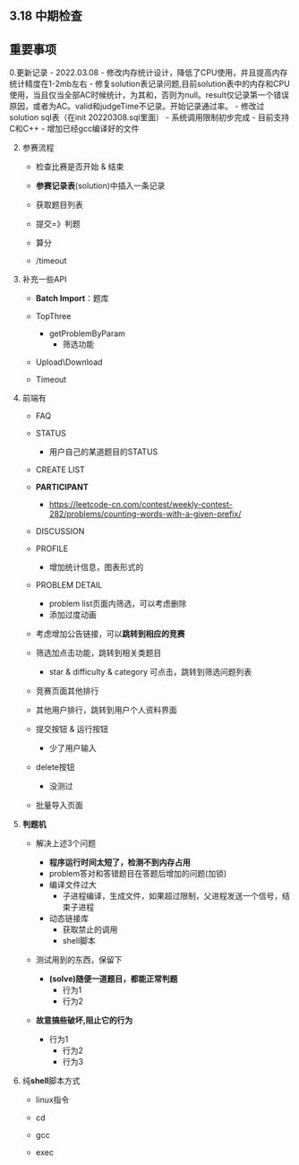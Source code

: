 







##  3.18 中期检查

## 重要事项
0.更新记录
    - 2022.03.08 
      - 修改内存统计设计，降低了CPU使用，并且提高内存统计精度在1-2mb左右
      - 修复solution表记录问题,目前solution表中的内存和CPU使用，当且仅当全部AC时候统计，为其和，否则为null。result仅记录第一个错误原因，或者为AC。valid和judgeTime不记录。开始记录通过率。
      - 修改过solution sql表（在init 20220308.sql里面）
      - 系统调用限制初步完成
      - 目前支持C和C++
      - 增加已经gcc编译好的文件

2. 参赛流程

   - 检查比赛是否开始 & 结束

   - **参赛记录表**(solution)中插入一条记录

   - 获取题目列表

   - 提交=》判题

   - 算分

   - /timeout

3. 补充一些API

   - **Batch Import**：题库

   - TopThree
     - getProblemByParam
       - 筛选功能

   - Upload\Download

   - Timeout

4. 前端有

   - FAQ
   - STATUS
     - 用户自己的某道题目的STATUS

   - CREATE LIST
   - **PARTICIPANT**
     - https://leetcode-cn.com/contest/weekly-contest-282/problems/counting-words-with-a-given-prefix/

   - DISCUSSION
   - PROFILE
     - 增加统计信息，图表形式的
   - PROBLEM DETAIL
     - problem list页面内筛选，可以考虑删除
     - 添加过度动画

   - 考虑增加公告链接，可以**跳转到相应的竞赛**
   - 筛选加点击功能，跳转到相关类题目
     - star & difficulty & category 可点击，跳转到筛选问题列表
   - 竞赛页面其他排行
   - 其他用户排行，跳转到用户个人资料界面
   - 提交按钮 & 运行按钮
     - 少了用户输入
   - delete按钮
     - 没测过

   - 批量导入页面

     

4. **判题机**

   - 解决上述3个问题
     - **程序运行时间太短了，检测不到内存占用**
     - problem答对和答错题目在答题后增加的问题(加锁)
     - 编译文件过大
       - 子进程编译，生成文件，如果超过限制，父进程发送一个信号，结束子进程
     - 动态链接库
       - 获取禁止的调用
       - shell脚本

   - 测试用到的东西，保留下
     - **(solve)随便一道题目，都能正常判题**
       - 行为1
       - 行为2

   - **故意搞些破坏,阻止它的行为**

     - 行为1
       - 行为2
       - 行为3

     

5. 纯**shell**脚本方式

   - linux指令

   - cd

   - gcc

   - exec